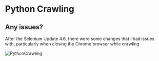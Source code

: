 # Python Crawling


## Any issues?

After the Selenium Update 4.6, there were some changes that I had issues with, particularly when closing the Chrome browser while crawling


![PythonCrawling](https://github.com/NAry-Byun/PythonCrawling/assets/153330377/1a3032e5-7493-4633-8135-41fca02ca43c)
